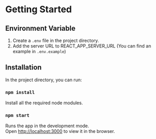 # Getting Started

## Environment Variable

1. Create a `.env` file in the project directory.
2. Add the server URL to REACT_APP_SERVER_URL (You can find an example in `.env.example`)

## Installation

In the project directory, you can run:

### `npm install`

Install all the required node modules.

### `npm start`

Runs the app in the development mode.\
Open [http://localhost:3000](http://localhost:3000) to view it in the browser.
